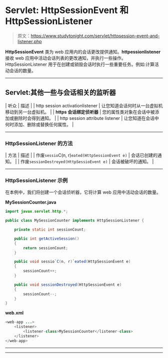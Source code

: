 # Servlet: HttpSessionEvent 和 HttpSessionListener

> 原文：<https://www.studytonight.com/servlet/httpsession-event-and-listener.php>

**HttpSessionEvent** 类为 web 应用内的会话更改提供通知。**httpessionlistener**接收 web 应用中活动会话列表的更改通知，并执行一些操作。HttpSessionListener 用于在创建或销毁会话时执行一些重要任务。例如:计算活动会话的数量。

* * *

## Servlet:其他一些与会话相关的监听器

| 听众 | 描述 |
| http session activationlistener | 让您知道会话何时从一台虚拟机移动到另一台虚拟机。 |
| **https 会话绑定侦听器** | 您的属性类对象在会话中被添加或删除时会得到通知。 |
| http session attribute listener | 让您知道在会话中何时添加、删除或替换任何属性。 |

* * *

### HttpSessionListener 的方法

| 方法 | 描述 |
| 作废`sessio`C(n, r)`eated(HttpSessionEvent e)` | 会话已创建的通知。 |
| 作废`sessionDestroyed(HttpSessioEvent e)` | 会话被破坏的通知。 |

* * *

### HttpSessionListener 示例

在本例中，我们将创建一个会话侦听器，它将计算 web 应用中活动会话的数量。

**MySessionCounter.java**

```java
import javax.servlet.http.*;

public class MySessionCounter implements HttpSessionListener {

    private static int sessionCount; 

    public int getActiveSession()
    {
        return sessionCount;
    }

    public void sessio`C(n, r)`eated(HttpSessionEvent e) 
    {   
        sessionCount++;  
    }

    public void sessionDestroyed(HttpSessionEvent e) 
    {
        sessionCount--;
    }
} 
```

**web.xml**

```java
<web-app ...>
    <listener>
        <listener-class>MySessionCounter</listener-class>
    </listener>
</web-app> 
```

* * *

* * *